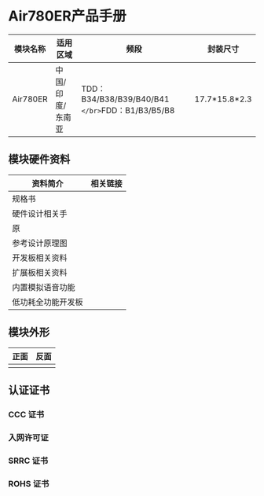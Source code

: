 # Air780ER产品手册

| 模块名称 | 适用区域         | 频段                                               | 封装尺寸        |
| -------- | ---------------- | -------------------------------------------------- | --------------- |
| Air780ER | 中国/印度/东南亚 | TDD：B34/B38/B39/B40/B41 `</br>`FDD：B1/B3/B5/B8 | 17.7\*15.8\*2.3 |

## 模块硬件资料

| 资料简介           | 相关链接 |
| ------------------ | -------- |
| 规格书             |          |
| 硬件设计相关手     |          |
| 原                 |          |
| 参考设计原理图     |          |
| 开发板相关资料     |          |
| 扩展板相关资料     |          |
| 内置模拟语音功能   |          |
| 低功耗全功能开发板 |          |

## 模块外形

| 正面 | 反面 |
| ---- | ---- |
|      |      |

## 认证证书

### CCC 证书

### 入网许可证

### SRRC 证书

### ROHS 证书
